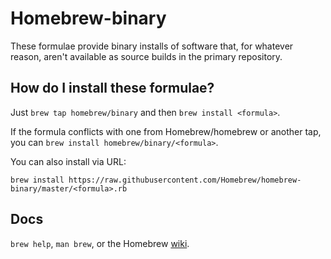 Homebrew-binary
===============
These formulae provide binary installs of software that, for whatever reason, aren't available as source builds in the primary repository.

How do I install these formulae?
--------------------------------
Just `brew tap homebrew/binary` and then `brew install <formula>`.

If the formula conflicts with one from Homebrew/homebrew or another tap, you can `brew install homebrew/binary/<formula>`.

You can also install via URL:

```
brew install https://raw.githubusercontent.com/Homebrew/homebrew-binary/master/<formula>.rb
```

Docs
----
`brew help`, `man brew`, or the Homebrew [wiki][].

[wiki]:http://wiki.github.com/Homebrew/homebrew

